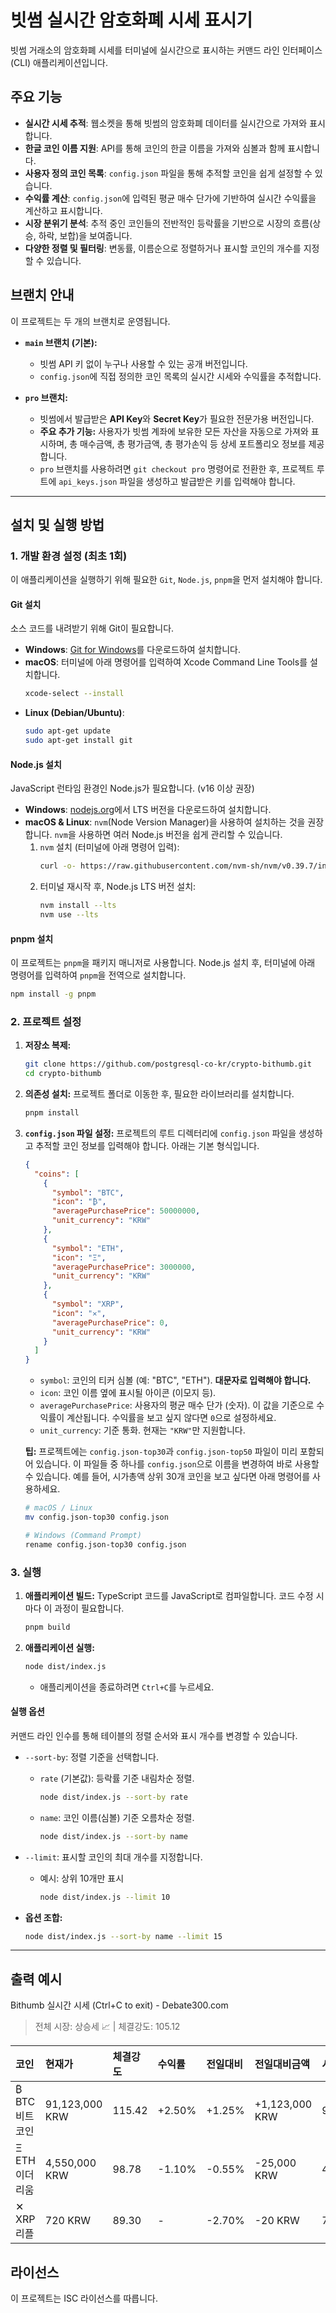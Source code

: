 # 빗썸 실시간 암호화폐 시세 표시기

빗썸 거래소의 암호화폐 시세를 터미널에 실시간으로 표시하는 커맨드 라인 인터페이스(CLI) 애플리케이션입니다.

## 주요 기능

-   **실시간 시세 추적**: 웹소켓을 통해 빗썸의 암호화폐 데이터를 실시간으로 가져와 표시합니다.
-   **한글 코인 이름 지원**: API를 통해 코인의 한글 이름을 가져와 심볼과 함께 표시합니다.
-   **사용자 정의 코인 목록**: `config.json` 파일을 통해 추적할 코인을 쉽게 설정할 수 있습니다.
-   **수익률 계산**: `config.json`에 입력된 평균 매수 단가에 기반하여 실시간 수익률을 계산하고 표시합니다.
-   **시장 분위기 분석**: 추적 중인 코인들의 전반적인 등락률을 기반으로 시장의 흐름(상승, 하락, 보합)을 보여줍니다.
-   **다양한 정렬 및 필터링**: 변동률, 이름순으로 정렬하거나 표시할 코인의 개수를 지정할 수 있습니다.

## 브랜치 안내

이 프로젝트는 두 개의 브랜치로 운영됩니다.

-   **`main` 브랜치 (기본):**
    -   빗썸 API 키 없이 누구나 사용할 수 있는 공개 버전입니다.
    -   `config.json`에 직접 정의한 코인 목록의 실시간 시세와 수익률을 추적합니다.

-   **`pro` 브랜치:**
    -   빗썸에서 발급받은 **API Key**와 **Secret Key**가 필요한 전문가용 버전입니다.
    -   **주요 추가 기능:** 사용자가 빗썸 계좌에 보유한 모든 자산을 자동으로 가져와 표시하며, 총 매수금액, 총 평가금액, 총 평가손익 등 상세 포트폴리오 정보를 제공합니다.
    -   `pro` 브랜치를 사용하려면 `git checkout pro` 명령어로 전환한 후, 프로젝트 루트에 `api_keys.json` 파일을 생성하고 발급받은 키를 입력해야 합니다.

---

## 설치 및 실행 방법

### 1. 개발 환경 설정 (최초 1회)

이 애플리케이션을 실행하기 위해 필요한 `Git`, `Node.js`, `pnpm`을 먼저 설치해야 합니다.

#### Git 설치

소스 코드를 내려받기 위해 Git이 필요합니다.

-   **Windows**: [Git for Windows](https://git-scm.com/download/win)를 다운로드하여 설치합니다.
-   **macOS**: 터미널에 아래 명령어를 입력하여 Xcode Command Line Tools를 설치합니다.
    ```bash
    xcode-select --install
    ```
-   **Linux (Debian/Ubuntu)**:
    ```bash
    sudo apt-get update
    sudo apt-get install git
    ```

#### Node.js 설치

JavaScript 런타임 환경인 Node.js가 필요합니다. (v16 이상 권장)

-   **Windows**: [nodejs.org](https://nodejs.org/ko/)에서 LTS 버전을 다운로드하여 설치합니다.
-   **macOS & Linux**: `nvm`(Node Version Manager)을 사용하여 설치하는 것을 권장합니다. `nvm`을 사용하면 여러 Node.js 버전을 쉽게 관리할 수 있습니다.
    1.  `nvm` 설치 (터미널에 아래 명령어 입력):
        ```bash
        curl -o- https://raw.githubusercontent.com/nvm-sh/nvm/v0.39.7/install.sh | bash
        ```
    2.  터미널 재시작 후, Node.js LTS 버전 설치:
        ```bash
        nvm install --lts
        nvm use --lts
        ```

#### pnpm 설치

이 프로젝트는 `pnpm`을 패키지 매니저로 사용합니다. Node.js 설치 후, 터미널에 아래 명령어를 입력하여 `pnpm`을 전역으로 설치합니다.

```bash
npm install -g pnpm
```

### 2. 프로젝트 설정

1.  **저장소 복제:**
    ```bash
    git clone https://github.com/postgresql-co-kr/crypto-bithumb.git
    cd crypto-bithumb
    ```

2.  **의존성 설치:**
    프로젝트 폴더로 이동한 후, 필요한 라이브러리를 설치합니다.
    ```bash
    pnpm install
    ```

3.  **`config.json` 파일 설정:**
    프로젝트의 루트 디렉터리에 `config.json` 파일을 생성하고 추적할 코인 정보를 입력해야 합니다. 아래는 기본 형식입니다.

    ```json
    {
      "coins": [
        {
          "symbol": "BTC",
          "icon": "₿",
          "averagePurchasePrice": 50000000,
          "unit_currency": "KRW"
        },
        {
          "symbol": "ETH",
          "icon": "Ξ",
          "averagePurchasePrice": 3000000,
          "unit_currency": "KRW"
        },
        {
          "symbol": "XRP",
          "icon": "✕",
          "averagePurchasePrice": 0,
          "unit_currency": "KRW"
        }
      ]
    }
    ```
    -   `symbol`: 코인의 티커 심볼 (예: "BTC", "ETH"). **대문자로 입력해야 합니다.**
    -   `icon`: 코인 이름 옆에 표시될 아이콘 (이모지 등).
    -   `averagePurchasePrice`: 사용자의 평균 매수 단가 (숫자). 이 값을 기준으로 수익률이 계산됩니다. 수익률을 보고 싶지 않다면 `0`으로 설정하세요.
    -   `unit_currency`: 기준 통화. 현재는 `"KRW"`만 지원합니다.

    **팁:** 프로젝트에는 `config.json-top30`과 `config.json-top50` 파일이 미리 포함되어 있습니다. 이 파일들 중 하나를 `config.json`으로 이름을 변경하여 바로 사용할 수 있습니다.
    예를 들어, 시가총액 상위 30개 코인을 보고 싶다면 아래 명령어를 사용하세요.
    ```bash
    # macOS / Linux
    mv config.json-top30 config.json

    # Windows (Command Prompt)
    rename config.json-top30 config.json
    ```

### 3. 실행

1.  **애플리케이션 빌드:**
    TypeScript 코드를 JavaScript로 컴파일합니다. 코드 수정 시마다 이 과정이 필요합니다.
    ```bash
    pnpm build
    ```

2.  **애플리케이션 실행:**
    ```bash
    node dist/index.js
    ```
    -   애플리케이션을 종료하려면 `Ctrl+C`를 누르세요.

#### 실행 옵션

커맨드 라인 인수를 통해 테이블의 정렬 순서와 표시 개수를 변경할 수 있습니다.

-   `--sort-by`: 정렬 기준을 선택합니다.
    -   `rate` (기본값): 등락률 기준 내림차순 정렬.
        ```bash
        node dist/index.js --sort-by rate
        ```
    -   `name`: 코인 이름(심볼) 기준 오름차순 정렬.
        ```bash
        node dist/index.js --sort-by name
        ```

-   `--limit`: 표시할 코인의 최대 개수를 지정합니다.
    -   예시: 상위 10개만 표시
        ```bash
        node dist/index.js --limit 10
        ```

-   **옵션 조합:**
    ```bash
    node dist/index.js --sort-by name --limit 15
    ```

---

## 출력 예시

Bithumb 실시간 시세 (Ctrl+C to exit) - Debate300.com
> 전체 시장: 상승세 📈 | 체결강도: 105.12

| 코인 | 현재가 | 체결강도 | 수익률 | 전일대비 | 전일대비금액 | 시가 | 고가 | 저가 |
| :--- | :--- | :--- | :--- | :--- | :--- | :--- | :--- | :--- |
| ₿ BTC 비트코인 | 91,123,000 KRW | 115.42 | +2.50% | +1.25% | +1,123,000 KRW | 90,000,000 | 92,000,000 | 89,500,000 |
| Ξ ETH 이더리움 | 4,550,000 KRW | 98.78 | -1.10% | -0.55% | -25,000 KRW | 4,575,000 | 4,600,000 | 4,500,000 |
| ✕ XRP 리플 | 720 KRW | 89.30 | - | -2.70% | -20 KRW | 740 | 745 | 715 |

## 라이선스

이 프로젝트는 ISC 라이선스를 따릅니다.